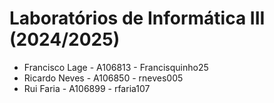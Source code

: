 # Laboratórios de Informática III (2024/2025)

* Francisco Lage - A106813 - Francisquinho25
* Ricardo Neves  - A106850 - rneves005
* Rui Faria      - A106899 - rfaria107
